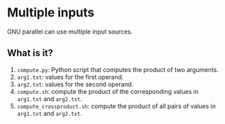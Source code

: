 # Multiple inputs

GNU parallel can use multiple input sources.


## What is it?

1. `compute.py`: Python script that computes the product of two arguments.
1. `arg1.txt`: values for the first operand.
1. `arg2.txt`: values for the second operand.
1. `compute.sh`: compute the product of the corresponding values in `arg1.txt`
   and `arg2.txt`.
1. `compute_crossproduct.sh`: compute the product of all pairs of values in
   `arg1.txt` and `arg2.txt`.
